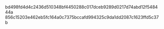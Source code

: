 bd498fd4d4c2436d510348bf4450288c017dceb9289d0217d74abd12f548444a
856c15203e462eb5fc164a0c7375bccafd994325c9da1dd2087c1623ffd5c37b
